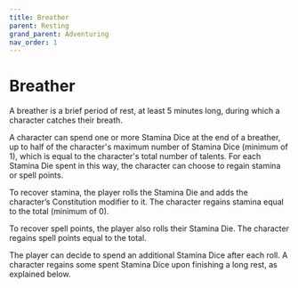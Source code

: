 ```yaml
---
title: Breather
parent: Resting
grand_parent: Adventuring
nav_order: 1
---
```


# Breather
A breather is a brief period of rest, at least 5 minutes long, during which a character catches their breath.

A character can spend one or more Stamina Dice at the end of a breather, up to half of the character's maximum number of Stamina Dice (minimum of 1), which is equal to the character's total number of talents. For each Stamina Die spent in this way, the character can choose to regain stamina or spell points.

To recover stamina, the player rolls the Stamina Die and adds the character’s Constitution modifier to it. The character regains stamina equal to the total (minimum of 0).

To recover spell points, the player also rolls their Stamina Die. The character regains spell points equal to the total.

The player can decide to spend an additional Stamina Dice after each roll. A character regains some spent Stamina Dice upon finishing a long rest, as explained below.
